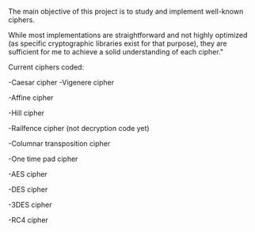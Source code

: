 The main objective of this project is to study and implement well-known ciphers.

While most implementations are straightforward and not highly optimized (as specific cryptographic libraries exist for that purpose), they are sufficient for me to achieve a solid understanding of each cipher."

Current ciphers coded:

-Caesar cipher
-Vigenere cipher

-Affine cipher

-Hill cipher

-Railfence cipher (not decryption code yet)

-Columnar transposition cipher

-One time pad cipher

-AES cipher

-DES cipher

-3DES cipher

-RC4 cipher

